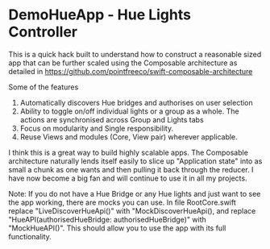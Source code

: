 # DemoHueApp - Hue Lights Controller

This is a quick hack built to understand how to construct a reasonable sized app that can be further scaled using the Composable architecture as detailed in
https://github.com/pointfreeco/swift-composable-architecture

Some of the features

1) Automatically discovers Hue bridges and authorises on user selection
2) Ability to toggle on/off individual lights or a group as a whole. The actions are synchronised across Group and Lights tabs
3) Focus on modularity and Single responsibility.
4) Reuse Views and modules (Core, View pair) wherever applicable.

I think this is a great way to build highly scalable apps. The Composable architecture naturally lends itself easily to slice up "Application state" into as small a chunk as one wants and then pulling it back through the reducer. I have now become a big fan and will continue to use it in all my projects.

Note:
  If you do not have a Hue Bridge or any Hue lights and just want to see the app working, there are mocks you can use. In file RootCore.swift replace "LiveDiscoverHueApi()" with "MockDiscoverHueApi(), and replace "HueAPI(authorisedHueBridge: authorisedHueBridge)" with "MockHueAPI()". This should allow you to use the app with its full functionality. 

